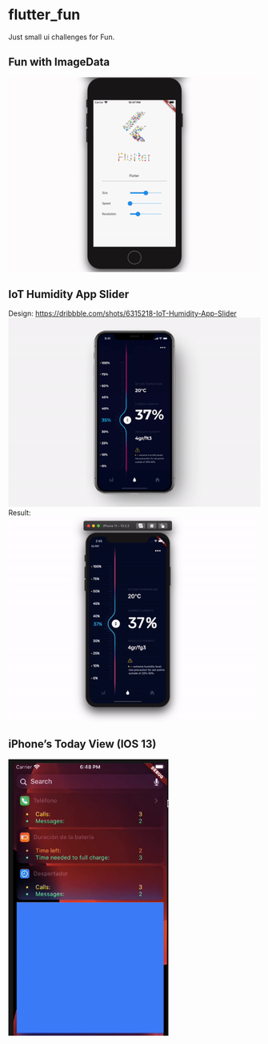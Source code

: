 # flutter_fun

Just small ui challenges for Fun.


## Fun with ImageData
![](gifs/fun_with_image_data.gif)  

## IoT Humidity App Slider

Design: https://dribbble.com/shots/6315218-IoT-Humidity-App-Slider
![](gifs/humidity_app_design.gif)  
Result:  
![](gifs/humidity_app_res.gif)

## iPhone’s Today View (IOS 13)
![](gifs/today_list.gif)